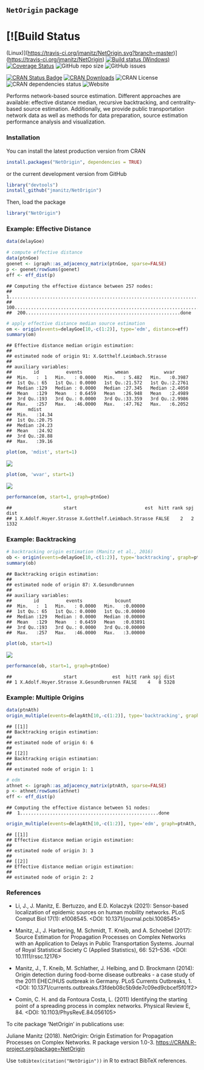 
## `NetOrigin` package

# [![Build Status
(Linux)](https://travis-ci.org/jmanitz/NetOrigin.svg?branch=master)](https://travis-ci.org/jmanitz/NetOrigin)
[![Build status
(Windows)](https://ci.appveyor.com/api/projects/status/github/jmanitz/NetOrigin?branch=master&svg=true)](https://ci.appveyor.com/project/jmanitz/NetOrigin/branch/master)
[![Coverage
Status](https://coveralls.io/repos/github/jmanitz/NetOrigin/badge.svg?branch=master)](https://coveralls.io/github/jmanitz/NetOrigin?branch=master)
![GitHub repo
size](https://img.shields.io/github/repo-size/jmanitz/NetOrigin)
![GitHub issues](https://img.shields.io/github/issues/jmanitz/NetOrigin)

[![CRAN Status
Badge](http://www.r-pkg.org/badges/version/NetOrigin)](https://CRAN.R-project.org/package=NetOrigin)
[![CRAN
Downloads](http://cranlogs.r-pkg.org/badges/NetOrigin)](https://CRAN.R-project.org/package=NetOrigin)
![CRAN License](https://img.shields.io/cran/l/NetOrigin) ![CRAN
dependencies
status](https://img.shields.io/librariesio/release/CRAN/NetOrigin)
![Website](https://img.shields.io/website?url=http%3A%2F%2FNetOrigin.manitz.org%2F)

Performs network-based source estimation. Different approaches are
available: effective distance median, recursive backtracking, and
centrality-based source estimation. Additionally, we provide public
transportation network data as well as methods for data preparation,
source estimation performance analysis and visualization.

### Installation

You can install the latest production version from CRAN

``` r
install.packages("NetOrigin", dependencies = TRUE)
```

or the current development version from GitHub

``` r
library("devtools")
install_github("jmanitz/NetOrigin")
```

Then, load the package

``` r
library("NetOrigin")
```

### Example: Effective Distance

``` r
data(delayGoe)

# compute effective distance
data(ptnGoe)
goenet <- igraph::as_adjacency_matrix(ptnGoe, sparse=FALSE)
p <- goenet/rowSums(goenet)
eff <- eff_dist(p)
```

    ## Computing the effective distance between 257 nodes:
    ##  1...................................................................................................
    ##  100...................................................................................................
    ##  200.........................................................done

``` r
# apply effective distance median source estimation
om <- origin(events=delayGoe[10,-c(1:2)], type='edm', distance=eff)
summary(om)
```

    ## Effective distance median origin estimation:
    ## 
    ## estimated node of origin 91: X.Gotthelf.Leimbach.Strasse 
    ## 
    ## auxiliary variables:
    ##        id          events            wmean             wvar       
    ##  Min.   :  1   Min.   : 0.0000   Min.   : 5.482   Min.   :0.3987  
    ##  1st Qu.: 65   1st Qu.: 0.0000   1st Qu.:21.572   1st Qu.:2.2761  
    ##  Median :129   Median : 0.0000   Median :27.345   Median :2.4050  
    ##  Mean   :129   Mean   : 0.6459   Mean   :26.948   Mean   :2.4989  
    ##  3rd Qu.:193   3rd Qu.: 0.0000   3rd Qu.:33.359   3rd Qu.:2.9986  
    ##  Max.   :257   Max.   :46.0000   Max.   :47.762   Max.   :6.2052  
    ##      mdist      
    ##  Min.   :14.34  
    ##  1st Qu.:20.75  
    ##  Median :24.23  
    ##  Mean   :24.92  
    ##  3rd Qu.:28.88  
    ##  Max.   :39.16

``` r
plot(om, 'mdist', start=1)
```

![](README_files/figure-gfm/unnamed-chunk-4-1.png)<!-- -->

``` r
plot(om, 'wvar', start=1)
```

![](README_files/figure-gfm/unnamed-chunk-4-2.png)<!-- -->

``` r
performance(om, start=1, graph=ptnGoe)
```

    ##                   start                         est  hitt rank spj dist
    ## 1 X.Adolf.Hoyer.Strasse X.Gotthelf.Leimbach.Strasse FALSE    2   2 1332

### Example: Backtracking

``` r
# backtracking origin estimation (Manitz et al., 2016)
ob <- origin(events=delayGoe[10,-c(1:2)], type='backtracking', graph=ptnGoe)
summary(ob)
```

    ## Backtracking origin estimation:
    ## 
    ## estimated node of origin 87: X.Gesundbrunnen 
    ## 
    ## auxiliary variables:
    ##        id          events            bcount       
    ##  Min.   :  1   Min.   : 0.0000   Min.   :0.00000  
    ##  1st Qu.: 65   1st Qu.: 0.0000   1st Qu.:0.00000  
    ##  Median :129   Median : 0.0000   Median :0.00000  
    ##  Mean   :129   Mean   : 0.6459   Mean   :0.03891  
    ##  3rd Qu.:193   3rd Qu.: 0.0000   3rd Qu.:0.00000  
    ##  Max.   :257   Max.   :46.0000   Max.   :3.00000

``` r
plot(ob, start=1)
```

![](README_files/figure-gfm/unnamed-chunk-5-1.png)<!-- -->

``` r
performance(ob, start=1, graph=ptnGoe)
```

    ##                   start             est  hitt rank spj dist
    ## 1 X.Adolf.Hoyer.Strasse X.Gesundbrunnen FALSE    4   8 5328

### Example: Multiple Origins

``` r
data(ptnAth)
origin_multiple(events=delayAth[10,-c(1:2)], type='backtracking', graph=ptnAth, no=2)
```

    ## [[1]]
    ## Backtracking origin estimation:
    ## 
    ## estimated node of origin 6: 6 
    ## 
    ## [[2]]
    ## Backtracking origin estimation:
    ## 
    ## estimated node of origin 1: 1

``` r
# edm
athnet <- igraph::as_adjacency_matrix(ptnAth, sparse=FALSE)
p <- athnet/rowSums(athnet)
eff <- eff_dist(p)
```

    ## Computing the effective distance between 51 nodes:
    ##  1...................................................done

``` r
origin_multiple(events=delayAth[10,-c(1:2)], type='edm', graph=ptnAth, no=2, distance=eff)
```

    ## [[1]]
    ## Effective distance median origin estimation:
    ## 
    ## estimated node of origin 3: 3 
    ## 
    ## [[2]]
    ## Effective distance median origin estimation:
    ## 
    ## estimated node of origin 2: 2

### References

  - Li, J., J. Manitz, E. Bertuzzo, and E.D. Kolaczyk (2021):
    Sensor-based localization of epidemic sources on human mobility
    networks. PLoS Comput Biol 17(1): e1008545. \<DOI:
    10.1371/journal.pcbi.1008545\>

  - Manitz, J., J. Harbering, M. Schmidt, T. Kneib, and A. Schoebel
    (2017): Source Estimation for Propagation Processes on Complex
    Networks with an Application to Delays in Public Transportation
    Systems. Journal of Royal Statistical Society C (Applied
    Statistics), 66: 521–536. \<DOI: 10.1111/rssc.12176\>

  - Manitz, J., T. Kneib, M. Schlather, J. Helbing, and D. Brockmann
    (2014): Origin detection during food-borne disease outbreaks - a
    case study of the 2011 EHEC/HUS outbreak in Germany. PLoS Currents
    Outbreaks, 1. \<DOI:
    10.1371/currents.outbreaks.f3fdeb08c5b9de7c09ed9cbcef5f01f2\>

  - Comin, C. H. and da Fontoura Costa, L. (2011) Identifying the
    starting point of a spreading process in complex networks. Physical
    Review E, 84. \<DOI: 10.1103/PhysRevE.84.056105\>

To cite package ‘NetOrigin’ in publications use:

Juliane Manitz (2018). NetOrigin: Origin Estimation for Propagation
Processes on Complex Networks. R package version 1.0-3.
<https://CRAN.R-project.org/package=NetOrigin>

Use `toBibtex(citation("NetOrigin"))` in R to extract BibTeX references.
